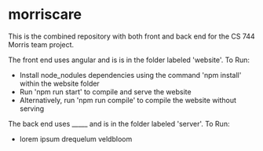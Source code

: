 # morriscare
This is the combined repository with both front and back end for the CS 744 Morris team project.

The front end uses angular and is is in the folder labeled 'website'.
To Run:
- Install node_nodules dependencies using the command 'npm install' within the website folder
- Run 'npm run start' to compile and serve the website
- Alternatively, run 'npm run compile' to compile the website without serving

The back end uses _____ and is in the folder labeled 'server'.
To Run:
- lorem ipsum drequelum veldbloom
